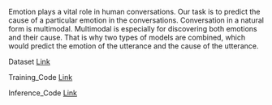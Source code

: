 Emotion plays a vital role in human conversations. Our task
is to predict the cause of a particular emotion in the
conversations. Conversation in a natural form is multimodal.
Multimodal is especially for discovering both emotions and
their cause. That is why two types of models are combined,
which would predict the emotion of the utterance and the
cause of the utterance.



Dataset [Link][1] 


Training_Code [Link][2]


Inference_Code [Link][3]


[1]: https://www.kaggle.com/datasets/vasukapoor2003/project-dataset            "Dataset"
[2]: https://www.kaggle.com/code/vinayak21574/semeval               "Train"
[3]: https://www.kaggle.com/code/vinayak21574/semeval-infer      "Inference"
